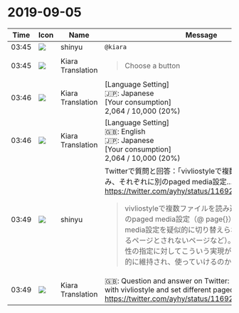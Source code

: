 # 2019-09-05

|Time|Icon|Name|Message|
|---|---|---|---|
|03:45|![](https://avatars.slack-edge.com/2018-04-27/354445776386_e258f5ed5ba887b08668_72.jpg)|shinyu|`@kiara`|
|03:45|![](https://avatars.slack-edge.com/2019-08-21/732685848020_f3f20736795184660348_72.png)|Kiara Translation|<blockquote>Choose a button</blockquote>|
|03:46|![](https://avatars.slack-edge.com/2019-08-21/732685848020_f3f20736795184660348_72.png)|Kiara Translation|[Language Setting] <br>🇯🇵: Japanese<br> [Your consumption] <br>2,064 / 10,000 (20%)|
|03:46|![](https://avatars.slack-edge.com/2019-08-21/732685848020_f3f20736795184660348_72.png)|Kiara Translation|[Language Setting] <br>🇬🇧: English<br>🇯🇵: Japanese<br> [Your consumption] <br>2,064 / 10,000 (20%)|
|03:49|![](https://avatars.slack-edge.com/2018-04-27/354445776386_e258f5ed5ba887b08668_72.jpg)|shinyu|Twitterで質問と回答：「vivliostyleで複数ファイルを読み込み、それぞれに別のpaged media設定…」 <https://twitter.com/ayhy/status/1169235663729807360><br><blockquote>vivliostyleで複数ファイルを読み込み、それぞれに別のpaged media設定（@ page{}）を作れば、paged media設定を疑似的に切り替えられる（柱が表示されるページとされないページなど）。ただpagedmedia属性の指定に対してこういう実現が妥当なのか？　将来的に維持され、使っていけるのか？　は謎</blockquote>|
|03:49|![](https://avatars.slack-edge.com/2019-08-21/732685848020_f3f20736795184660348_72.png)|Kiara Translation|🇬🇧: Question and answer on Twitter: “Load multiple files with vivliostyle and set different paged media for each ...” <https://twitter.com/ayhy/status/1169235663729807360>|
